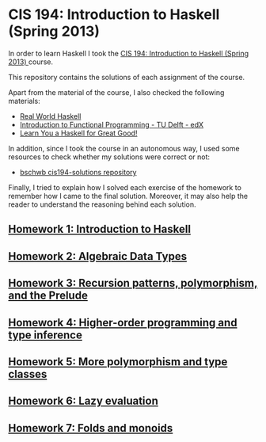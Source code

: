 # CIS 194: Introduction to Haskell (Spring 2013)

In order to learn Haskell I took the [CIS 194: Introduction to Haskell (Spring 2013)
](http://www.seas.upenn.edu/~cis194/spring13) course.

This repository contains the solutions of each assignment of the course.

Apart from the material of the course, I also checked the following materials:
* [Real World Haskell](http://book.realworldhaskell.org)
* [Introduction to Functional Programming - TU Delft - edX](https://www.edx.org/course/introduction-functional-programming-delftx-fp101x-0)
* [Learn You a Haskell for Great Good!](http://learnyouahaskell.com)

In addition, since I took the course in an autonomous way, I used some resources to check whether my solutions were correct or not:
* [bschwb cis194-solutions repository](https://github.com/bschwb/cis194-solutions)

Finally, I tried to explain how I solved each exercise of the homework to remember how I came to the final solution. Moreover, it may also help the reader to understand the reasoning behind each solution.

## [Homework 1: Introduction to Haskell](homework-01)

## [Homework 2: Algebraic Data Types](homework-02)

## [Homework 3: Recursion patterns, polymorphism, and the Prelude](homework-03)

## [Homework 4: Higher-order programming and type inference](homework-04)

## [Homework 5: More polymorphism and type classes](homework-05)

## [Homework 6: Lazy evaluation](homework-06)

## [Homework 7: Folds and monoids](homework-07)

